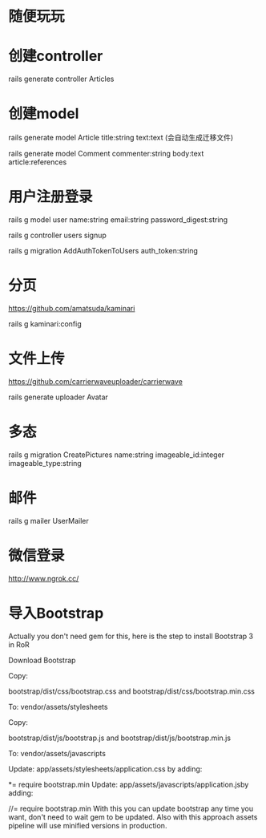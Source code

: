 随便玩玩
===

# 创建controller
rails generate controller Articles

# 创建model
rails generate model Article title:string text:text (会自动生成迁移文件)

rails generate model Comment commenter:string body:text article:references

# 用户注册登录
rails g model user name:string email:string password_digest:string

rails g controller users signup

rails g migration AddAuthTokenToUsers auth_token:string

# 分页
https://github.com/amatsuda/kaminari

rails g kaminari:config

# 文件上传
https://github.com/carrierwaveuploader/carrierwave

rails generate uploader Avatar

# 多态
rails g migration CreatePictures name:string imageable_id:integer imageable_type:string

# 邮件
rails g mailer UserMailer

# 微信登录
http://www.ngrok.cc/

# 导入Bootstrap
Actually you don't need gem for this, here is the step to install Bootstrap 3 in RoR

Download Bootstrap

Copy:

bootstrap/dist/css/bootstrap.css and bootstrap/dist/css/bootstrap.min.css

To: vendor/assets/stylesheets

Copy:

bootstrap/dist/js/bootstrap.js and bootstrap/dist/js/bootstrap.min.js

To: vendor/assets/javascripts

Update: app/assets/stylesheets/application.css by adding:

*= require bootstrap.min
Update: app/assets/javascripts/application.jsby adding:

//= require bootstrap.min
With this you can update bootstrap any time you want, don't need to wait gem to be updated. Also with this approach assets pipeline will use minified versions in production.
